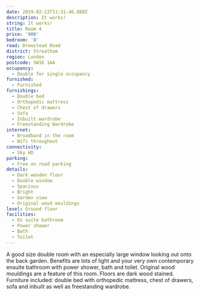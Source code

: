 ```yaml
---
date: 2019-02-23T11:31:46.880Z
description: It works!
string: It works!
title: Room 4
price: '900'
bedroom: '8'
road: Drewstead Road
district: Streatham
region: London
postcode: SW16 1AA
occupancy:
  - Double for single occupancy
furnished:
  - Furnished
furnishings:
  - Double bed
  - Orthopedic mattress
  - Chest of drawers
  - Sofa
  - Inbuilt wardrobe
  - Freestanding Wardrobe
internet:
  - Broadband in the room
  - Wifi throughout
connectivity:
  - Sky HD
parking:
  - Free on road parking
details:
  - Dark wooden floor
  - Double window
  - Spacious
  - Bright
  - Garden view
  - Original wood mouldings
level: Ground floor
facilities:
  - En suite bathroom
  - Power shower
  - Bath
  - Toilet
---
```

A good size double room with an especially large window looking out onto the back garden. Benefits are lots of light and your very own contemporary ensuite bathroom with power shower, bath and toilet. Original wood mouldings are a feature of this room. Floors are dark wood stained. Furniture included: double bed with orthopedic mattress, chest of drawers, sofa and inbuilt as well as freestanding wardrobe.

